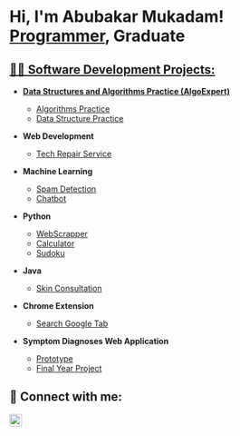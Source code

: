 <h1>Hi, I'm Abubakar Mukadam! <br/><a href="https://github.com/Bakar12/">Programmer</a>, <a>Graduate</a> <a href="(https://www.linkedin.com/in/abubakar-mukadam-386641215/)"> </h1>

<h2>👨‍💻 Software Development Projects:</h2>

- <b>Data Structures and Algorithms Practice (AlgoExpert)</b>
    - [Algorithms Practice](https://github.com/Bakar12/Algorithms-Practice/tree/master)
    - [Data Structure Practice](https://github.com/Bakar12/Data-Structure)
      
- <b>Web Development</b>
    - [Tech Repair Service](https://github.com/Bakar12/TechRepairService)
      
- <b>Machine Learning</b>
  - [Spam Detection](https://github.com/Bakar12/SpamDetection)
  - [Chatbot](https://github.com/Bakar12/Applied-AI-Chatbot-Coursework)


- <b>Python</b>
  - [WebScrapper](https://github.com/Bakar12/WebScrapper)
  - [Calculator](https://github.com/Bakar12/Calculator)
  - [Sudoku](https://github.com/Bakar12/Sudoku)
    
- <b>Java</b>
    - [Skin Consultation](https://github.com/Bakar12/Skin-Consultation)
     
- <b>Chrome Extension</b>
    - [Search Google Tab](https://github.com/Bakar12/SearchTabExtension)
 
- <b>Symptom Diagnoses Web Application</b>
    - [Prototype](https://github.com/Bakar12/ProjectPrototypeFYP)
    - [Final Year Project](https://github.com/Bakar12/FinalYearProject)



<h2> 🤳 Connect with me:</h2>


[<img align="left" alt="AbubakarMukadam | LinkedIn" width="22px" src="https://cdn.jsdelivr.net/npm/simple-icons@v3/icons/linkedin.svg" />][linkedin]


[linkedin]: https://www.linkedin.com/in/abubakar-mukadam-386641215/
